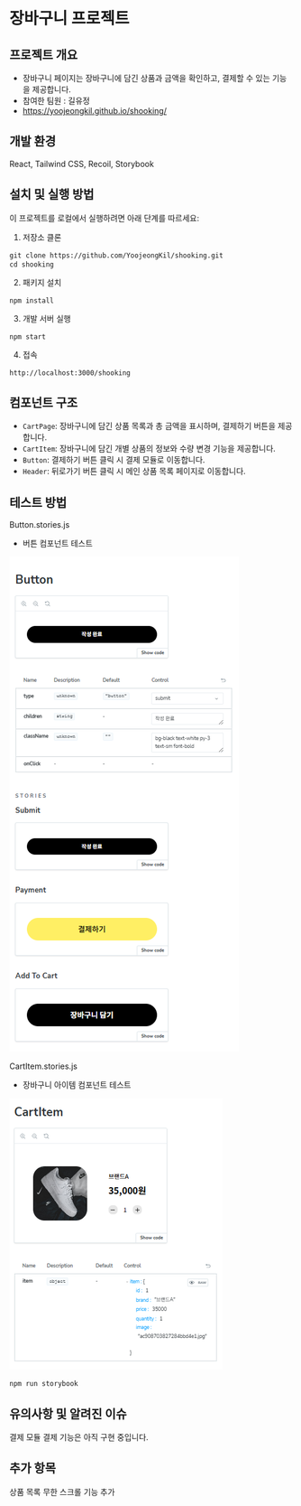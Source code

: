 # 장바구니 프로젝트

## 프로젝트 개요

- 장바구니 페이지는 장바구니에 담긴 상품과 금액을 확인하고, 결제할 수 있는 기능을 제공합니다.
- 참여한 팀원 : 길유정
- https://yoojeongkil.github.io/shooking/

## 개발 환경

React, Tailwind CSS, Recoil, Storybook

## 설치 및 실행 방법

이 프로젝트를 로컬에서 실행하려면 아래 단계를 따르세요:

1. 저장소 클론

```
git clone https://github.com/YoojeongKil/shooking.git
cd shooking
```

2. 패키지 설치

```
npm install
```

3. 개발 서버 실행

```
npm start
```

4. 접속

```
http://localhost:3000/shooking
```

## 컴포넌트 구조

- `CartPage`: 장바구니에 담긴 상품 목록과 총 금액을 표시하며, 결제하기 버튼을 제공합니다.
- `CartItem`: 장바구니에 담긴 개별 상품의 정보와 수량 변경 기능을 제공합니다.
- `Button`: 결제하기 버튼 클릭 시 결제 모듈로 이동합니다.
- `Header`: 뒤로가기 버튼 클릭 시 메인 상품 목록 페이지로 이동합니다.

## 테스트 방법

Button.stories.js

- 버튼 컴포넌트 테스트

![alt text](image.png)

CartItem.stories.js

- 장바구니 아이템 컴포넌트 테스트

![alt text](image-1.png)

```
npm run storybook
```

## 유의사항 및 알려진 이슈

결제 모듈 결제 기능은 아직 구현 중입니다.

## 추가 항목

상품 목록 무한 스크롤 기능 추가
